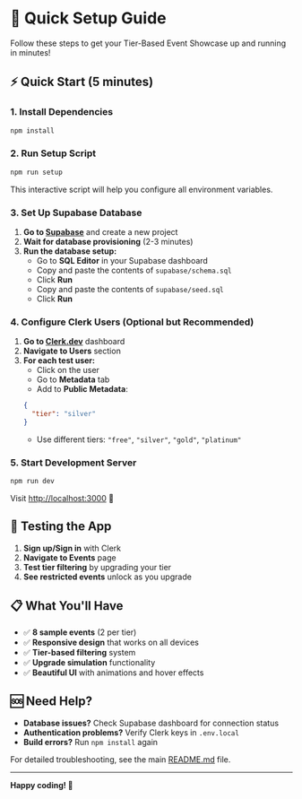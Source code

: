 # 🚀 Quick Setup Guide

Follow these steps to get your Tier-Based Event Showcase up and running in minutes!

## ⚡ Quick Start (5 minutes)

### 1. Install Dependencies
```bash
npm install
```

### 2. Run Setup Script
```bash
npm run setup
```
This interactive script will help you configure all environment variables.

### 3. Set Up Supabase Database

1. **Go to [Supabase](https://supabase.com)** and create a new project
2. **Wait for database provisioning** (2-3 minutes)
3. **Run the database setup:**
   - Go to **SQL Editor** in your Supabase dashboard
   - Copy and paste the contents of `supabase/schema.sql`
   - Click **Run**
   - Copy and paste the contents of `supabase/seed.sql`
   - Click **Run**

### 4. Configure Clerk Users (Optional but Recommended)

1. **Go to [Clerk.dev](https://clerk.dev)** dashboard
2. **Navigate to Users** section
3. **For each test user:**
   - Click on the user
   - Go to **Metadata** tab
   - Add to **Public Metadata**:
   ```json
   {
     "tier": "silver"
   }
   ```
   - Use different tiers: `"free"`, `"silver"`, `"gold"`, `"platinum"`

### 5. Start Development Server
```bash
npm run dev
```

Visit [http://localhost:3000](http://localhost:3000) 🎉

## 🧪 Testing the App

1. **Sign up/Sign in** with Clerk
2. **Navigate to Events** page
3. **Test tier filtering** by upgrading your tier
4. **See restricted events** unlock as you upgrade

## 📋 What You'll Have

- ✅ **8 sample events** (2 per tier)
- ✅ **Responsive design** that works on all devices
- ✅ **Tier-based filtering** system
- ✅ **Upgrade simulation** functionality
- ✅ **Beautiful UI** with animations and hover effects

## 🆘 Need Help?

- **Database issues?** Check Supabase dashboard for connection status
- **Authentication problems?** Verify Clerk keys in `.env.local`
- **Build errors?** Run `npm install` again

For detailed troubleshooting, see the main [README.md](README.md) file.

---

**Happy coding! 🎯** 